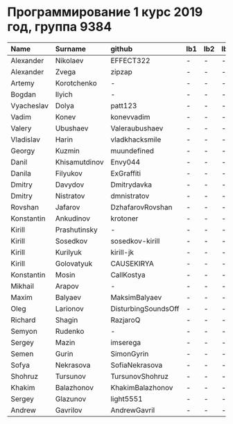 # Программирование 1 курс 2019 год, группа 9384
|Name| Surname| github| lb1| lb2| lb3 |lb4|
|:-|:-|:-|:-|:-|:-|:-|
|Alexander|Nikolaev|EFFECT322|-|-|-|-|
|Alexander|Zvega|zipzap|-|-|-|-|
|Artemy|Korotchenko|-|-|-|-|-|
|Bogdan|Ilyich|-|-|-|-|-|
|Vyacheslav|Dolya|patt123|-|-|-|-|
|Vadim |Konev|konevvadim|-|-|-|-|
|Valery|Ubushaev|Valeraubushaev|-|-|-|-|
|Vladislav|Harin|vladkhacksmile|-|-|-|-|
|Georgy|Kuzmin|muundefined|-|-|-|-|
|Danil|Khisamutdinov|Envy044|-|-|-|-|
|Danila|Filyukov|ExGraffiti|-|-|-|-|
|Dmitry|Davydov|Dmitrydavka|-|-|-|-|
|Dmitry|Nistratov|dmnistratov|-|-|-|-|
|Rovshan|Jafarov|DzhafarovRovshan|-|-|-|-|
|Konstantin|Ankudinov|krotoner|-|-|-|-|
|Kirill|Prashutinsky|-|-|-|-|-|
|Kirill|Sosedkov|sosedkov-kirill|-|-|-|-|
|Kirill|Kurilyuk|kirill-jk|-|-|-|-|
|Kirill|Golovatyuk|CAUSEKIRYA|-|-|-|-|
|Konstantin|Mosin|CallKostya|-|-|-|-|
|Mikhail|Arapov|-|-|-|-|-|
|Maxim|Balyaev|MaksimBalyaev|-|-|-|-|
|Oleg|Larionov|DisturbingSoundsOff|-|-|-|-|
|Richard|Shagin|RazjaroQ|-|-|-|-|
|Semyon|Rudenko|-|-|-|-|-|
|Sergey|Mazin|imserega |-|-|-|-|
|Semen|Gurin|SimonGyrin|-|-|-|-|
|Sofya|Nekrasova|SofiaNekrasova|-|-|-|-|
|Shohruz|Tursunov|TursunovShohruz|-|-|-|-|
|Khakim|Balazhonov|KhakimBalazhonov|-|-|-|-|
|Sergey|Glazunov|light5551|-|-|-|-|
|Andrew|Gavrilov|AndrewGavril|-|-|-|-|

